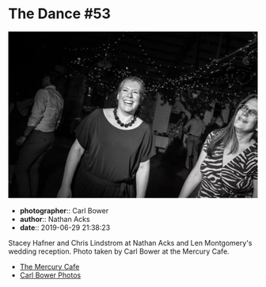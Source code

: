 # The Dance #53

![Stacey Hafner and Chris Lindstrom](assets/2019-06-29-set-4-the-dance-53.webp)

* **photographer**:: Carl Bower  
* **author**:: Nathan Acks  
* **date**:: 2019-06-29 21:38:23

Stacey Hafner and Chris Lindstrom at Nathan Acks and Len Montgomery's wedding reception. Photo taken by Carl Bower at the Mercury Cafe.

* [The Mercury Cafe](http://mercurycafe.com)
* [Carl Bower Photos](https://carlbowerphotos.com)
